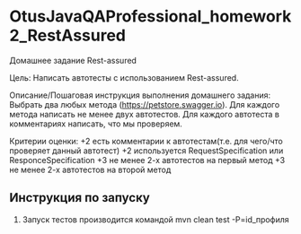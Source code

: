 # OtusJavaQAProfessional_homework2_RestAssured
Домашнее задание
Rest-assured

Цель:
Написать автотесты с использованием Rest-assured.


Описание/Пошаговая инструкция выполнения домашнего задания:
Выбрать два любых метода (https://petstore.swagger.io).
Для каждого метода написать не менее двух автотестов.
Для каждого автотеста в комментариях написать, что мы проверяем.


Критерии оценки:
+2 есть комментарии к автотестам(т.е. для чего/что проверяет данный автотест)
+2 используется RequestSpecification или ResponceSpecification
+3 не менее 2-х автотестов на первый метод
+3 не менее 2-х автотестов на второй метод

## Инструкция по запуску
1. Запуск тестов производится командой mvn clean test -P=id_профиля